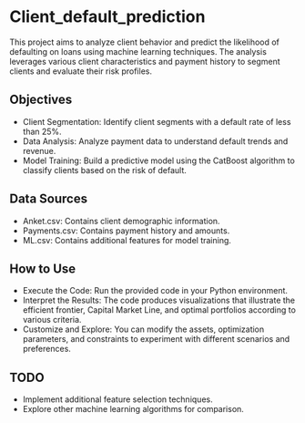 # Client_default_prediction

This project aims to analyze client behavior and predict the likelihood of defaulting on loans using machine learning techniques. The analysis leverages various client characteristics and payment history to segment clients and evaluate their risk profiles.

## Objectives
- Client Segmentation: Identify client segments with a default rate of less than 25%.
- Data Analysis: Analyze payment data to understand default trends and revenue.
- Model Training: Build a predictive model using the CatBoost algorithm to classify clients based on the risk of default.

## Data Sources
- Anket.csv: Contains client demographic information.
- Payments.csv: Contains payment history and amounts.
- ML.csv: Contains additional features for model training.

## How to Use
- Execute the Code: Run the provided code in your Python environment.
- Interpret the Results: The code produces visualizations that illustrate the efficient frontier, Capital Market Line, and optimal portfolios according to various criteria.
- Customize and Explore: You can modify the assets, optimization parameters, and constraints to experiment with different scenarios and preferences.

## TODO
- Implement additional feature selection techniques.
- Explore other machine learning algorithms for comparison.
